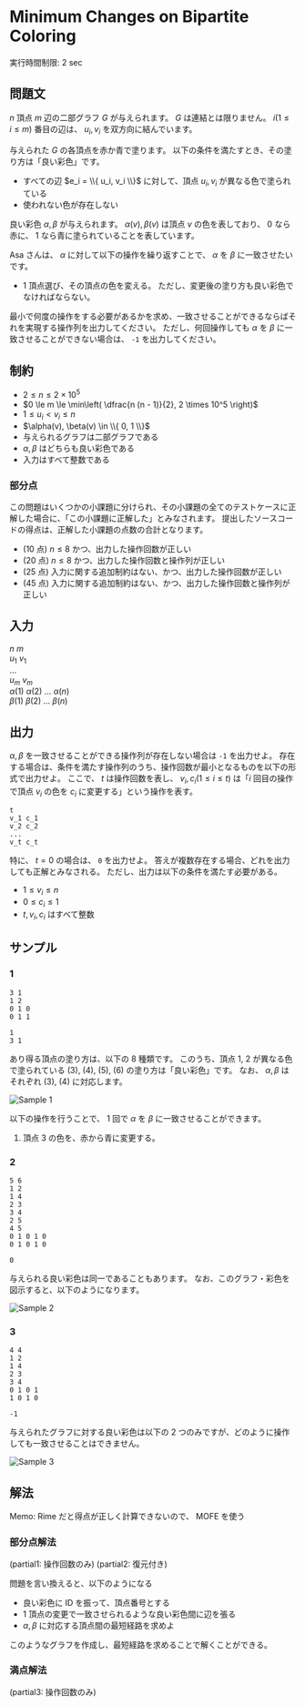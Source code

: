 # Minimum Changes on Bipartite Coloring

実行時間制限: 2 sec

## 問題文

$n$ 頂点 $m$ 辺の二部グラフ $G$ が与えられます。 $G$ は連結とは限りません。
$i (1 \le i \le m)$ 番目の辺は、 $u_i, v_i$ を双方向に結んでいます。

与えられた $G$ の各頂点を赤か青で塗ります。
以下の条件を満たすとき、その塗り方は「良い彩色」です。

- すべての辺 $e_i = \\{ u_i, v_i \\}$ に対して、頂点 $u_i, v_i$ が異なる色で塗られている
- 使われない色が存在しない

良い彩色 $\alpha, \beta$ が与えられます。
$\alpha(v), \beta(v)$ は頂点 $v$ の色を表しており、 0 なら赤に、 1 なら青に塗られていることを表しています。

Asa さんは、 $\alpha$ に対して以下の操作を繰り返すことで、 $\alpha$ を $\beta$ に一致させたいです。

- 1 頂点選び、その頂点の色を変える。 ただし、変更後の塗り方も良い彩色でなければならない。

最小で何度の操作をする必要があるかを求め、一致させることができるならばそれを実現する操作列を出力してください。
ただし、何回操作しても $\alpha$ を $\beta$ に一致させることができない場合は、 `-1` を出力してください。

## 制約

- $2 \le n \le 2 \times 10^5$
- $0 \le m \le \min\left( \dfrac{n (n - 1)}{2}, 2 \times 10^5 \right)$
- $1 \le u_i < v_i \le n$
- $\alpha(v), \beta(v) \in \\{ 0, 1 \\}$
- 与えられるグラフは二部グラフである
- $\alpha, \beta$ はどちらも良い彩色である
- 入力はすべて整数である

### 部分点

この問題はいくつかの小課題に分けられ、その小課題の全てのテストケースに正解した場合に、「この小課題に正解した」とみなされます。
提出したソースコードの得点は、正解した小課題の点数の合計となります。

- (10 点) $n \le 8$ かつ、出力した操作回数が正しい
- (20 点) $n \le 8$ かつ、出力した操作回数と操作列が正しい
- (25 点) 入力に関する追加制約はない、かつ、出力した操作回数が正しい
- (45 点) 入力に関する追加制約はない、かつ、出力した操作回数と操作列が正しい

## 入力

$n$ $m$ <br>
$u_1$ $v_1$ <br>
... <br>
$u_m$ $v_m$ <br>
$\alpha(1)$ $\alpha(2)$ ... $\alpha(n)$ <br>
$\beta(1)$ $\beta(2)$ ... $\beta(n)$ <br>

## 出力

$\alpha, \beta$ を一致させることができる操作列が存在しない場合は `-1` を出力せよ。
存在する場合は、条件を満たす操作列のうち、操作回数が最小となるものを以下の形式で出力せよ。
ここで、 $t$ は操作回数を表し、 $v_i, c_i (1 \le i \le t)$ は「$i$ 回目の操作で頂点 $v_i$ の色を $c_i$ に変更する」という操作を表す。

```text
t
v_1 c_1
v_2 c_2
...
v_t c_t
```

特に、 $t = 0$ の場合は、 `0` を出力せよ。
答えが複数存在する場合、どれを出力しても正解とみなされる。
ただし、出力は以下の条件を満たす必要がある。

- $1 \le v_i \le n$
- $0 \le c_i \le 1$
- $t, v_i, c_i$ はすべて整数

## サンプル

### 1

```text
3 1
1 2
0 1 0
0 1 1
```

```text
1
3 1
```

あり得る頂点の塗り方は、以下の 8 種類です。
このうち、頂点 1, 2 が異なる色で塗られている (3), (4), (5), (6) の塗り方は「良い彩色」です。
なお、 $\alpha, \beta$ はそれぞれ (3), (4) に対応します。

![Sample 1](https://a01sa01to.com/images/cms/2024/08/maximum-cup-2024-img/coloring/sample1.svg)

以下の操作を行うことで、 1 回で $\alpha$ を $\beta$ に一致させることができます。

1. 頂点 3 の色を、赤から青に変更する。

### 2

```text
5 6
1 2
1 4
2 3
3 4
2 5
4 5
0 1 0 1 0
0 1 0 1 0
```

```text
0
```

与えられる良い彩色は同一であることもあります。
なお、このグラフ・彩色を図示すると、以下のようになります。

![Sample 2](https://a01sa01to.com/images/cms/2024/08/maximum-cup-2024-img/coloring/sample2.svg)

### 3

```text
4 4
1 2
1 4
2 3
3 4
0 1 0 1
1 0 1 0
```

```text
-1
```

与えられたグラフに対する良い彩色は以下の 2 つのみですが、どのように操作しても一致させることはできません。

![Sample 3](https://a01sa01to.com/images/cms/2024/08/maximum-cup-2024-img/coloring/sample3.svg)

## 解法

Memo: Rime だと得点が正しく計算できないので、 MOFE を使う

### 部分点解法

(partial1: 操作回数のみ)
(partial2: 復元付き)

問題を言い換えると、以下のようになる

- 良い彩色に ID を振って、頂点番号とする
- 1 頂点の変更で一致させられるような良い彩色間に辺を張る
- $\alpha, \beta$ に対応する頂点間の最短経路を求めよ

このようなグラフを作成し、最短経路を求めることで解くことができる。

### 満点解法

(partial3: 操作回数のみ)
